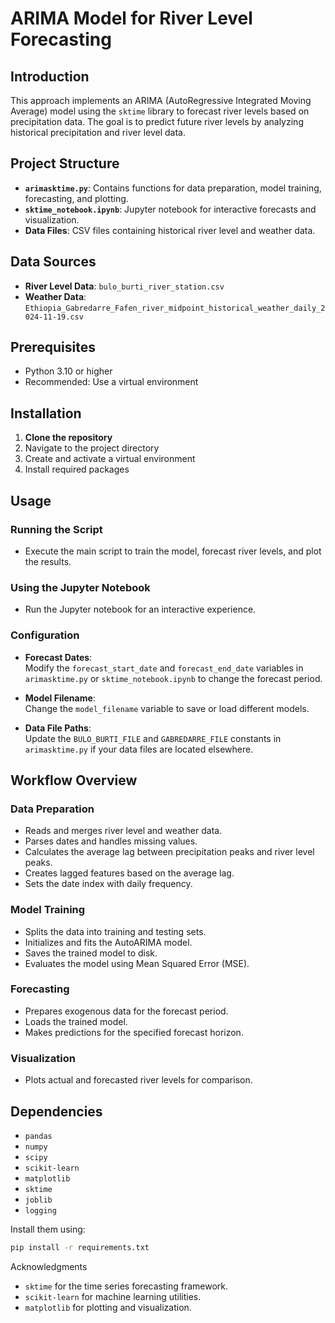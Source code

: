 # ARIMA Model for River Level Forecasting

## Introduction

This approach implements an ARIMA (AutoRegressive Integrated Moving Average) model using the `sktime` library to forecast river levels based on precipitation data. The goal is to predict future river levels by analyzing historical precipitation and river level data.

## Project Structure

- **`arimasktime.py`**: Contains functions for data preparation, model training, forecasting, and plotting.
- **`sktime_notebook.ipynb`**: Jupyter notebook for interactive forecasts and visualization.
- **Data Files**: CSV files containing historical river level and weather data.

## Data Sources

- **River Level Data**: `bulo_burti_river_station.csv`
- **Weather Data**: `Ethiopia_Gabredarre_Fafen_river_midpoint_historical_weather_daily_2024-11-19.csv`

## Prerequisites

- Python 3.10 or higher
- Recommended: Use a virtual environment

## Installation

1. **Clone the repository**
2. Navigate to the project directory
3. Create and activate a virtual environment
4. Install required packages

## Usage

### Running the Script
- Execute the main script to train the model, forecast river levels, and plot the results.

### Using the Jupyter Notebook
- Run the Jupyter notebook for an interactive experience.

### Configuration

- **Forecast Dates**:  
  Modify the `forecast_start_date` and `forecast_end_date` variables in `arimasktime.py` or `sktime_notebook.ipynb` to change the forecast period.
  
- **Model Filename**:  
  Change the `model_filename` variable to save or load different models.

- **Data File Paths**:  
  Update the `BULO_BURTI_FILE` and `GABREDARRE_FILE` constants in `arimasktime.py` if your data files are located elsewhere.

## Workflow Overview

### Data Preparation
- Reads and merges river level and weather data.
- Parses dates and handles missing values.
- Calculates the average lag between precipitation peaks and river level peaks.
- Creates lagged features based on the average lag.
- Sets the date index with daily frequency.

### Model Training
- Splits the data into training and testing sets.
- Initializes and fits the AutoARIMA model.
- Saves the trained model to disk.
- Evaluates the model using Mean Squared Error (MSE).

### Forecasting
- Prepares exogenous data for the forecast period.
- Loads the trained model.
- Makes predictions for the specified forecast horizon.

### Visualization
- Plots actual and forecasted river levels for comparison.

## Dependencies

- `pandas`
- `numpy`
- `scipy`
- `scikit-learn`
- `matplotlib`
- `sktime`
- `joblib`
- `logging`

Install them using:

```bash
pip install -r requirements.txt
```

Acknowledgments

- `sktime` for the time series forecasting framework.
- `scikit-learn` for machine learning utilities.
- `matplotlib` for plotting and visualization.